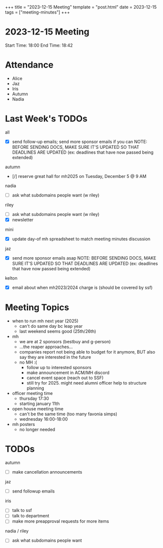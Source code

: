 +++
title = "2023-12-15 Meeting"
template = "post.html"
date = 2023-12-15
tags = ["meeting-minutes"]
+++

# 2023-12-15 Meeting

Start Time: 18:00
End Time: 18:42

# Attendance

- Alice
- Jaz
- Iris
- Autumn
- Nadia

# Last Week's TODOs

all
- [x] send follow-up emails; send more sponsor emails if you can NOTE: BEFORE SENDING DOCS, MAKE SURE IT'S UPDATED SO THAT DEADLINES ARE UPDATED (ex: deadlines that have now passed being extended)

autumn
- [/] reserve great hall for mh2025 on Tuesday, December 5 @ 9 AM

nadia
- [ ] ask what subdomains people want (w riley)

riley
- [ ] ask what subdomains people want (w riley)
- [x] newsletter

mini
- [x] update day-of mh spreadsheet to match meeting minutes discussion

jaz
- [x] send more sponsor emails asap NOTE: BEFORE SENDING DOCS, MAKE SURE IT'S UPDATED SO THAT DEADLINES ARE UPDATED (ex: deadlines that have now passed being extended)

kelton
- [x] email about when mh2023/2024 charge is (should be covered by ssf)

# Meeting Topics

- when to run mh next year (2025)
  - can't do same day bc leap year
  - last weekend seems good (25th/26th)
- mh
  - we are at 2 sponsors (bestbuy and g-person)
  - ...the reaper approaches...
  - companies report not being able to budget for it anymore, BUT also say they are interested in the future
  - no MH :(
    - follow up to interested sponsors
    - make announcement in ACM/MH discord
    - cancel event space (reach out to SSF)
    - still try for 2025. might need alumni officer help to structure planning
- officer meeting time
  - thursday 17:30
  - starting january 11th
- open house meeting time
  - can't be the same time (too many favonia simps)
  - wednesday 16:00-18:00
- mh posters
  - no longer needed

# TODOs

autumn
- [ ] make cancellation announcements

jaz
- [ ] send followup emails

iris
- [ ] talk to ssf
- [ ] talk to department
- [ ] make more preapproval requests for more items

nadia / riley
- [ ] ask what subdomains people want
